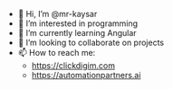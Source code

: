 - 👋 Hi, I’m @mr-kaysar
- 👀 I’m interested in programming
- 🌱 I’m currently learning Angular
- 💞️ I’m looking to collaborate on projects
- 📫 How to reach me:
    - https://clickdigim.com
    - https://automationpartners.ai

<!---
mr-kaysar/mr-kaysar is a ✨ special ✨ repository because its `README.md` (this file) appears on your GitHub profile.
You can click the Preview link to take a look at your changes.
--->
